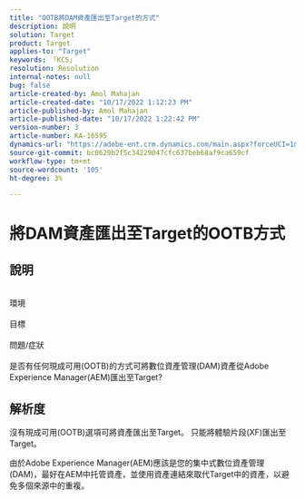 ```yaml
---
title: "OOTB將DAM資產匯出至Target的方式"
description: 說明
solution: Target
product: Target
applies-to: "Target"
keywords: 「KCS」
resolution: Resolution
internal-notes: null
bug: false
article-created-by: Amol Mahajan
article-created-date: "10/17/2022 1:12:23 PM"
article-published-by: Amol Mahajan
article-published-date: "10/17/2022 1:22:42 PM"
version-number: 3
article-number: KA-16595
dynamics-url: "https://adobe-ent.crm.dynamics.com/main.aspx?forceUCI=1&pagetype=entityrecord&etn=knowledgearticle&id=7957cc50-1d4e-ed11-bba2-002248086cae"
source-git-commit: bc0629b2f5c34229047cfc637beb68af9ca659cf
workflow-type: tm+mt
source-wordcount: '105'
ht-degree: 3%

---
```


# 將DAM資產匯出至Target的OOTB方式

## 說明

<br>環境<br><br>
目標
<br><br>問題/症狀<br><br>是否有任何現成可用(OOTB)的方式可將數位資產管理(DAM)資產從Adobe Experience Manager(AEM)匯出至Target?<br>

## 解析度


沒有現成可用(OOTB)選項可將資產匯出至Target。 只能將體驗片段(XF)匯出至Target。

由於Adobe Experience Manager(AEM)應該是您的集中式數位資產管理(DAM)，最好在AEM中托管資產，並使用資產連結來取代Target中的資產，以避免多個來源中的重複。
